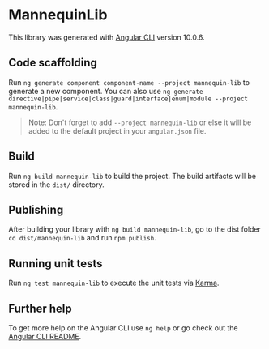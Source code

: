 # MannequinLib

This library was generated with [Angular CLI](https://github.com/angular/angular-cli) version 10.0.6.

## Code scaffolding

Run `ng generate component component-name --project mannequin-lib` to generate a new component. You can also use `ng generate directive|pipe|service|class|guard|interface|enum|module --project mannequin-lib`.
> Note: Don't forget to add `--project mannequin-lib` or else it will be added to the default project in your `angular.json` file. 

## Build

Run `ng build mannequin-lib` to build the project. The build artifacts will be stored in the `dist/` directory.

## Publishing

After building your library with `ng build mannequin-lib`, go to the dist folder `cd dist/mannequin-lib` and run `npm publish`.

## Running unit tests

Run `ng test mannequin-lib` to execute the unit tests via [Karma](https://karma-runner.github.io).

## Further help

To get more help on the Angular CLI use `ng help` or go check out the [Angular CLI README](https://github.com/angular/angular-cli/blob/master/README.md).
